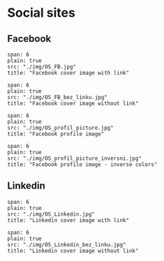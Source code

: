 # Social sites

## Facebook

```image
span: 6
plain: true
src: "./img/OS_FB.jpg"
title: "Facebook cover image with link"
```

```image
span: 6
plain: true
src: "./img/OS_FB_bez_linku.jpg"
title: "Facebook cover image without link"
```

```image
span: 6
plain: true
src: "./img/OS_profil_picture.jpg"
title: "Facebook profile image"
```
```image
span: 6
plain: true
src: "./img/OS_profil_picture_inversni.jpg"
title: "Facebook profile image - inverse colors"
```

## Linkedin

```image
span: 6
plain: true
src: "./img/OS_Linkedin.jpg"
title: "Linkedin cover image with link"
```

```image
span: 6
plain: true
src: "./img/OS_Linkedin_bez_linku.jpg"
title: "Linkedin cover image without link"
```